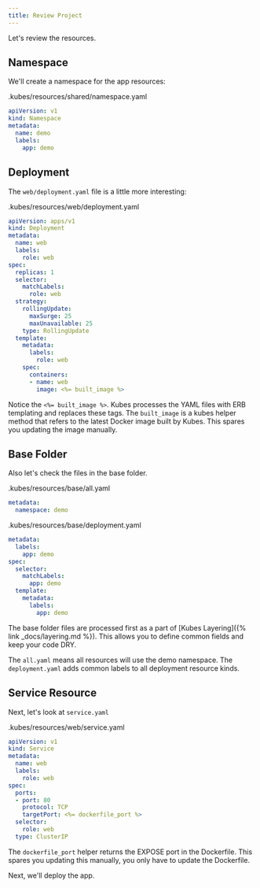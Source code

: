 ```yaml
---
title: Review Project
---
```


Let's review the resources.

## Namespace

We'll create a namespace for the app resources:

.kubes/resources/shared/namespace.yaml

```yaml
apiVersion: v1
kind: Namespace
metadata:
  name: demo
  labels:
    app: demo
```

## Deployment

The `web/deployment.yaml` file is a little more interesting:

.kubes/resources/web/deployment.yaml

```yaml
apiVersion: apps/v1
kind: Deployment
metadata:
  name: web
  labels:
    role: web
spec:
  replicas: 1
  selector:
    matchLabels:
      role: web
  strategy:
    rollingUpdate:
      maxSurge: 25
      maxUnavailable: 25
    type: RollingUpdate
  template:
    metadata:
      labels:
        role: web
    spec:
      containers:
      - name: web
        image: <%= built_image %>
```

Notice the `<%= built_image %>`.  Kubes processes the YAML files with ERB templating and replaces these tags.  The `built_image` is a kubes helper method that refers to the latest Docker image built by Kubes. This spares you updating the image manually.

## Base Folder

Also let's check the files in the base folder.

.kubes/resources/base/all.yaml

```yaml
metadata:
  namespace: demo
```

.kubes/resources/base/deployment.yaml

```yaml
metadata:
  labels:
    app: demo
spec:
  selector:
    matchLabels:
      app: demo
  template:
    metadata:
      labels:
        app: demo
```

The base folder files are processed first as a part of [Kubes Layering]({% link _docs/layering.md %}). This allows you to define common fields and keep your code DRY.

The `all.yaml` means all resources will use the demo namespace.  The `deployment.yaml` adds common labels to all deployment resource kinds.

## Service Resource

Next, let's look at `service.yaml`

.kubes/resources/web/service.yaml

```yaml
apiVersion: v1
kind: Service
metadata:
  name: web
  labels:
    role: web
spec:
  ports:
  - port: 80
    protocol: TCP
    targetPort: <%= dockerfile_port %>
  selector:
    role: web
  type: ClusterIP
```

The `dockerfile_port` helper returns the EXPOSE port in the Dockerfile. This spares you updating this manually, you only have to update the Dockerfile.

Next, we'll deploy the app.

